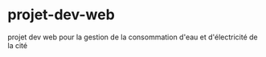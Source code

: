 # projet-dev-web
projet dev web pour la gestion de la consommation d'eau et d'électricité de la cité
